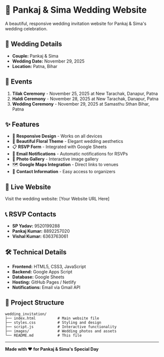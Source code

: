 # 💍 Pankaj & Sima Wedding Website

A beautiful, responsive wedding invitation website for Pankaj & Sima's wedding celebration.

## 🎉 Wedding Details

- **Couple:** Pankaj & Sima
- **Wedding Date:** November 29, 2025
- **Location:** Patna, Bihar

## 🎊 Events

1. **Tilak Ceremony** - November 25, 2025 at New Tarachak, Danapur, Patna
2. **Haldi Ceremony** - November 28, 2025 at New Tarachak, Danapur, Patna
3. **Wedding Ceremony** - November 29, 2025 at Samasthu Sthan Bihar, Patna

## ✨ Features

- 📱 **Responsive Design** - Works on all devices
- 🎨 **Beautiful Floral Theme** - Elegant wedding aesthetics
- 📋 **RSVP Form** - Integrated with Google Sheets
- 📧 **Email Notifications** - Automatic notifications for RSVPs
- 📸 **Photo Gallery** - Interactive image gallery
- 🗺️ **Google Maps Integration** - Direct links to venues
- 💌 **Contact Information** - Easy access to organizers

## 🚀 Live Website

Visit the wedding website: [Your Website URL Here]

## 📞 RSVP Contacts

- **SP Yadav:** 9520199288
- **Pankaj Kumar:** 8892257020
- **Vishal Kumar:** 6363763061

## 🛠️ Technical Details

- **Frontend:** HTML5, CSS3, JavaScript
- **Backend:** Google Apps Script
- **Database:** Google Sheets
- **Hosting:** GitHub Pages / Netlify
- **Notifications:** Email via Gmail API

## 📁 Project Structure

```
wedding_invitation/
├── index.html          # Main website file
├── styles.css          # Styling and design
├── script.js           # Interactive functionality
├── images/             # Wedding photos and assets
└── README.md           # This file
```

---

**Made with ❤️ for Pankaj & Sima's Special Day**